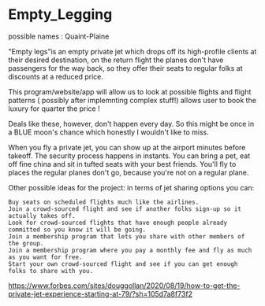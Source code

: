 # Empty_Legging
 possible names : Quaint-Plaine

"Empty legs"is an empty private jet which drops off its high-profile clients at their desired destination, on the return flight the planes don't have passengers for the way back, so they offer their seats to regular folks at discounts at a reduced price. 

This program/website/app will allow us to look at possible flights and flight patterns ( possibly after implemnting complex stuff!) allows user to book the luxury for quarter the price ! 

Deals like these, however, don't happen every day.
So this might be once in a BLUE moon's chance which honestly I wouldn't like to miss.

When you fly a private jet, you can show up at the airport minutes before takeoff. The security process happens in instants. You can bring a pet, eat off fine china and sit in tufted seats with your best friends. You'll fly to places the regular planes don't go, because you're not on a regular plane.


Other possible ideas for the project:
in terms of jet sharing options you can:

    Buy seats on scheduled flights much like the airlines.
    Join a crowd-sourced flight and see if another folks sign-up so it actually takes off.
    Look for crowd-sourced flights that have enough people already committed so you know it will be going.
    Join a membership program that lets you share with other members of the group.
    Join a membership program where you pay a monthly fee and fly as much as you want for free.
    Start your own crowd-sourced flight and see if you can get enough folks to share with you.
    
   
   https://www.forbes.com/sites/douggollan/2020/08/19/how-to-get-the-private-jet-experience-starting-at-79/?sh=105d7a8f73f2
